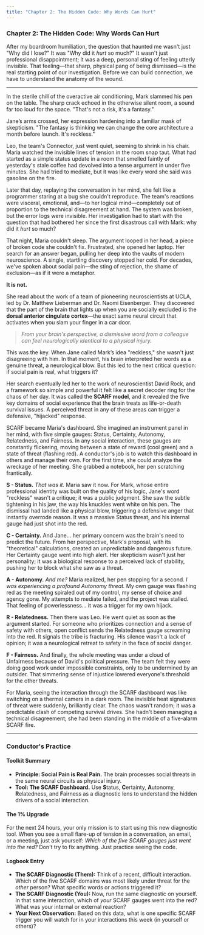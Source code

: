 ```yaml
---
title: "Chapter 2: The Hidden Code: Why Words Can Hurt"
---
```

### **Chapter 2: The Hidden Code: Why Words Can Hurt**

After my boardroom humiliation, the question that haunted me wasn't just "Why did I lose?" It was "Why did it *hurt* so much?" It wasn't just professional disappointment; it was a deep, personal sting of feeling utterly invisible. That feeling—that sharp, physical pang of being dismissed—is the real starting point of our investigation. Before we can build connection, we have to understand the anatomy of the wound.

---

In the sterile chill of the overactive air conditioning, Mark slammed his pen on the table. The sharp crack echoed in the otherwise silent room, a sound far too loud for the space. "That's not a risk, it's a fantasy."

Jane’s arms crossed, her expression hardening into a familiar mask of skepticism. "The fantasy is thinking we can change the core architecture a month before launch. It's reckless."

Leo, the team's Connector, just went quiet, seeming to shrink in his chair. Maria watched the invisible lines of tension in the room snap taut. What had started as a simple status update in a room that smelled faintly of yesterday's stale coffee had devolved into a tense argument in under five minutes. She had tried to mediate, but it was like every word she said was gasoline on the fire.

Later that day, replaying the conversation in her mind, she felt like a programmer staring at a bug she couldn't reproduce. The team's reactions were visceral, emotional, and—to her logical mind—completely out of proportion to the technical disagreement at hand. The system was broken, but the error logs were invisible. Her investigation had to start with the question that had bothered her since the first disastrous call with Mark: why did it *hurt* so much?

That night, Maria couldn't sleep. The argument looped in her head, a piece of broken code she couldn't fix. Frustrated, she opened her laptop. Her search for an answer began, pulling her deep into the vaults of modern neuroscience. A single, startling discovery stopped her cold. For decades, we've spoken about social pain—the sting of rejection, the shame of exclusion—as if it were a metaphor.

**It is not.**

She read about the work of a team of pioneering neuroscientists at UCLA, led by Dr. Matthew Lieberman and Dr. Naomi Eisenberger. They discovered that the part of the brain that lights up when you are socially excluded is the **dorsal anterior cingulate cortex**—the exact same neural circuit that activates when you slam your finger in a car door.

> *From your brain's perspective, a dismissive word from a colleague can feel neurologically identical to a physical injury.*

This was the key. When Jane called Mark’s idea "reckless," she wasn't just disagreeing with him. In that moment, his brain interpreted her words as a genuine threat, a neurological blow. But this led to the next critical question: if social pain is real, what triggers it?

Her search eventually led her to the work of neuroscientist David Rock, and a framework so simple and powerful it felt like a secret decoder ring for the chaos of her day. It was called the **SCARF model**, and it revealed the five key domains of social experience that the brain treats as life-or-death survival issues. A perceived threat in any of these areas can trigger a defensive, "hijacked" response.

SCARF became Maria's dashboard. She imagined an instrument panel in her mind, with five simple gauges: Status, Certainty, Autonomy, Relatedness, and Fairness. In any social interaction, these gauges are constantly flickering, moving between a state of reward (cool green) and a state of threat (flashing red). A conductor's job is to watch this dashboard in others and manage their own. For the first time, she could analyze the wreckage of her meeting. She grabbed a notebook, her pen scratching frantically.

**S - Status.** *That was it.* Maria saw it now. For Mark, whose entire professional identity was built on the quality of his logic, Jane's word "reckless" wasn't a critique; it was a public judgment. She saw the subtle tightening in his jaw, the way his knuckles went white on his pen. The dismissal had landed like a physical blow, triggering a defensive anger that instantly overrode reason. It was a massive Status threat, and his internal gauge had just shot into the red.

**C - Certainty.** And Jane… her primary concern was the brain's need to predict the future. From her perspective, Mark's proposal, with its "theoretical" calculations, created an unpredictable and dangerous future. Her Certainty gauge went into high alert. Her skepticism wasn't just her personality; it was a biological response to a perceived lack of stability, pushing her to block what she saw as a threat.

**A - Autonomy.** *And me?* Maria realized, her pen stopping for a second. *I was experiencing a profound Autonomy threat.* My own gauge was flashing red as the meeting spiraled out of my control, my sense of choice and agency gone. My attempts to mediate failed, and the project was stalled. That feeling of powerlessness... it was a trigger for my own hijack.

**R - Relatedness.** Then there was Leo. He went quiet as soon as the argument started. For someone who prioritizes connection and a sense of safety with others, open conflict sends the Relatedness gauge screaming into the red. It signals the tribe is fracturing. His silence wasn't a lack of opinion; it was a neurological retreat to safety in the face of social danger.

**F - Fairness.** And finally, the whole meeting was under a cloud of Unfairness because of David's political pressure. The team felt they were doing good work under impossible constraints, only to be undermined by an outsider. That simmering sense of injustice lowered everyone's threshold for the other threats.

For Maria, seeing the interaction through the SCARF dashboard was like switching on a thermal camera in a dark room. The invisible heat signatures of threat were suddenly, brilliantly clear. The chaos wasn't random; it was a predictable clash of competing survival drives. She hadn't been managing a technical disagreement; she had been standing in the middle of a five-alarm SCARF fire.

---
### **Conductor's Practice**

#### **Toolkit Summary**
*   **Principle: Social Pain is Real Pain.** The brain processes social threats in the same neural circuits as physical injury.
*   **Tool: The SCARF Dashboard.** Use **S**tatus, **C**ertainty, **A**utonomy, **R**elatedness, and **F**airness as a diagnostic lens to understand the hidden drivers of a social interaction.

#### **The 1% Upgrade**
For the next 24 hours, your only mission is to start using this new diagnostic tool. When you see a small flare-up of tension in a conversation, an email, or a meeting, just ask yourself: *Which of the five SCARF gauges just went into the red?* Don't try to fix anything. Just practice seeing the code.

#### **Logbook Entry**
*   **The SCARF Diagnostic (Them):** Think of a recent, difficult interaction. Which of the five SCARF domains was most likely under threat for the *other* person? What specific words or actions triggered it?
*   **The SCARF Diagnostic (You):** Now, run the same diagnostic on yourself. In that same interaction, which of *your* SCARF gauges went into the red? What was your internal or external reaction?
*   **Your Next Observation:** Based on this data, what is one specific SCARF trigger you will watch for in your interactions this week (in yourself or others)?
      